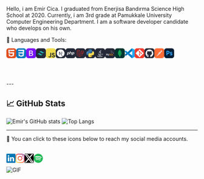 Hello, i am Emir Cica. I graduated from Enerjisa Bandırma Science High School at 2020. Currently, i am 3rd grade at Pamukkale University Computer Engineering Department.
I am a software developer candidate who develops on his own.

🔧 Languages and Tools:



[<img align="left" alt="HTML" width="26px" src="https://github.com/tandpfun/skill-icons/blob/main/icons/HTML.svg" />][HTML]
[<img align="left" alt="CSS" width="26px" src="https://github.com/tandpfun/skill-icons/blob/main/icons/CSS.svg" />][CSS]
[<img align="left" alt="Bootstrap" width="26px" src="https://github.com/tandpfun/skill-icons/blob/main/icons/Bootstrap.svg" />][Bootstrap]
[<img align="left" alt="Tailwind" width="26px" src="https://github.com/tandpfun/skill-icons/blob/main/icons/TailwindCSS-Dark.svg" />][Tailwind]
[<img align="left" alt="JavaScript" width="26px" src="https://github.com/tandpfun/skill-icons/blob/main/icons/JavaScript.svg" />][JavaScript]
[<img align="left" alt="Next.js" width="26px" src="https://github.com/tandpfun/skill-icons/blob/main/icons/NextJS-Dark.svg" />][Next.js]
[<img align="left" alt="PHP" width="26px" src="https://github.com/tandpfun/skill-icons/blob/main/icons/PHP-Dark.svg" />][PHP]
[<img align="left" alt="Laravel" width="26px" src="https://github.com/tandpfun/skill-icons/blob/main/icons/Laravel-Dark.svg" />][Laravel]
[<img align="left" alt="Python" width="26px" src="https://github.com/tandpfun/skill-icons/blob/main/icons/Python-Dark.svg" />][Python]
[<img align="left" alt="Java" width="26px" src="https://github.com/tandpfun/skill-icons/blob/main/icons/Java-Dark.svg" />][Java]
[<img align="left" alt="MySQL" width="26px" src="https://github.com/tandpfun/skill-icons/blob/main/icons/MySQL-Dark.svg" />][MySQL]
[<img align="left" alt="MongoDB" width="26px" src="https://github.com/tandpfun/skill-icons/blob/main/icons/MongoDB.svg" />][MongoDB]
[<img align="left" alt="Visual Studio Code" width="26px" src="https://raw.githubusercontent.com/github/explore/80688e429a7d4ef2fca1e82350fe8e3517d3494d/topics/visual-studio-code/visual-studio-code.png" />][vsCode]
[<img align="left" alt="Git" width="26px" src="https://github.com/tandpfun/skill-icons/blob/main/icons/Git.svg" />][Git]
[<img align="left" alt="GitHub" width="26px" src="https://github.com/tandpfun/skill-icons/blob/main/icons/Github-Dark.svg" />][github]
[<img align="left" alt="Postman" width="26px" src="https://github.com/tandpfun/skill-icons/blob/main/icons/Postman.svg" />][Postman]
[<img align="left" alt="Photoshop" width="26px" src="https://github.com/tandpfun/skill-icons/blob/main/icons/Photoshop.svg" />][Photoshop]


<br/>
<br/>
<br />

[HTML]: https://html.com
[CSS]: https://css3.com
[Git]: https://git-scm.com
[Bootstrap]: https://getbootstrap.com
[Tailwind]: https://tailwindcss.com
[JavaScript]: https://javascript.com
[Next.js]: https://nextjs.org
[Python]: https://www.python.org
[Java]: https://www.java.com/
[PHP]: https://www.php.net
[Laravel]:https://laravel.com
[MySQL]: https://www.mysql.com
[MongoDB]: https://www.mongodb.com
[vsCode]: https://code.visualstudio.com/
[github]: https://github.com/DrXendria
[Postman]: https://www.postman.com
[Photoshop]: https://www.adobe.com/


<br/>
<br/>
---

## 📈 GitHub Stats

![Emir's GitHub stats](https://github-readme-stats.vercel.app/api?username=DrXendria&show_icons=true&theme=tokyonight)
![Top Langs](https://github-readme-stats.vercel.app/api/top-langs/?username=DrXendria&layout=compact&theme=tokyonight)

---

 📩 You can click to these icons below to reach my social media accounts. 
 <br />
<br />

[<img align="left" height="24" width="24px" src="https://github.com/CLorant/readme-social-icons/blob/main/medium/colored/linkedin.svg" />][linkedin]
[<img align="left" height="24" width="24px" src="https://github.com/CLorant/readme-social-icons/blob/main/medium/colored/instagram.svg" />][instagram]
[<img align="left" height="24" width="24px" src="https://github.com/CLorant/readme-social-icons/blob/main/medium/filled/twitter-x.svg" />][x]
[<img align="left" height="24" width="24px" src="https://github.com/CLorant/readme-social-icons/blob/main/medium/colored/spotify.svg" />][spotify]







<br />


[instagram]: https://www.instagram.com/emircica/
[linkedin]: https://www.linkedin.com/in/emircica-2848a0218/
[x]: https://x.com/emircica
[spotify]: https://open.spotify.com/user/shadowemir121?si=563b4e51c4684578


<br />



<img align="left" alt="GIF" src="https://github.com/abhisheknaiidu/abhisheknaiidu/blob/master/code.gif?raw=true" width="500" height="320" />























